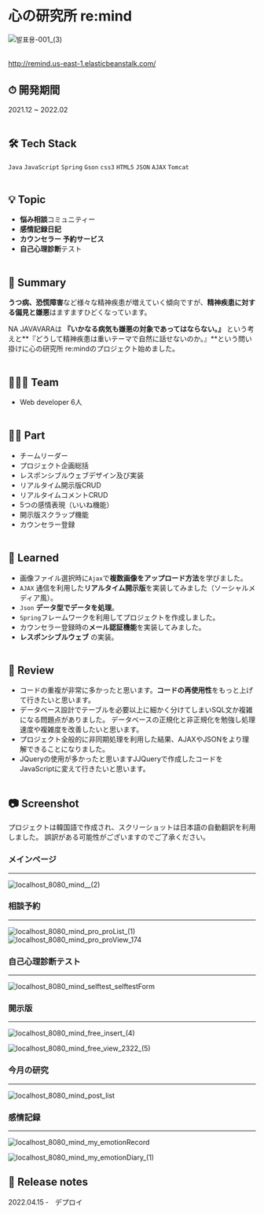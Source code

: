 # 心の研究所 re:mind

![발표용-001_(3)](https://user-images.githubusercontent.com/86164711/161535504-7effbb5c-1ce6-4067-9d12-c23ef8811865.jpg)
<br></br>

http://remind.us-east-1.elasticbeanstalk.com/

## ⏱ 開発期間

2021.12 ~ 2022.02
<br></br>

## 🛠 Tech Stack

`Java` `JavaScript` `Spring` `Gson` `css3` `HTML5` `JSON` `AJAX` `Tomcat`
<br></br>

## 💡 Topic

- **悩み相談**コミュニティー
- **感情記録日記**
- **カウンセラー 予約サービス**
- **自己心理診断**テスト
<br></br>

## 📝 Summary

**うつ病、恐慌障害**など様々な精神疾患が増えていく傾向ですが、**精神疾患に対する偏見と嫌悪**はますますひどくなっています。

NA JAVAVARAは **『いかなる病気も嫌悪の対象であってはならない。』** という考えと**『どうして精神疾患は重いテーマで自然に話せないのか。』**という問い掛けに心の研究所 re:mindのプロジェクト始めました。
<br></br>


## 🧑🏻‍💻 Team

- Web developer 6人
<br></br>

## 🤚🏻 Part

- チームリーダー
- プロジェクト企画総括
- レスポンシブルウェブデザイン及び実装
- リアルタイム開示版CRUD
- リアルタイムコメントCRUD
- 5つの感情表現（いいね機能）
- 開示版スクラップ機能
- カウンセラー登録
<br></br>

## 🤔 Learned

- 画像ファイル選択時に`Ajax`で**複数画像をアップロード方法**を学びました。
- `AJAX` 通信を利用した**リアルタイム開示版**を実装してみました（ソーシャルメディア風）。
- `Json` **データ型でデータを処理**。
- `Spring`フレームワークを利用してプロジェクトを作成しました。
- カウンセラー登録時の**メール認証機能**を実装してみました。
- **レスポンシブルウェブ** の実装。
<br></br>

## 📑 Review

- コードの重複が非常に多かったと思います。**コードの再使用性**をもっと上げて行きたいと思います。
- データベース設計でテーブルを必要以上に細かく分けてしまいSQL文か複雑になる問題点がありました。
  データベースの正規化と非正規化を勉強し処理速度や複雑度を改善したいと思います。
- プロジェクト全般的に非同期処理を利用した結果、AJAXやJSONをより理解できることになりました。
- JQueryの使用が多かったと思いますJJQueryで作成したコードをJavaScriptに変えて行きたいと思います。
<br></br>

## 📷 Screenshot
プロジェクトは韓国語で作成され、スクリーショットは日本語の自動翻訳を利用しました。 
誤訳がある可能性がございますのでご了承ください。

### メインページ
<hr></hr>

![localhost_8080_mind__(2)](https://user-images.githubusercontent.com/86164711/161535801-8f5f3a01-d912-4792-8624-3157c29c85c6.png)

### 相談予約
<hr></hr>

![localhost_8080_mind_pro_proList_(1)](https://user-images.githubusercontent.com/86164711/161535944-e624d19c-048a-4a98-b3da-593d9f7aa10d.png)
![localhost_8080_mind_pro_proView_174](https://user-images.githubusercontent.com/86164711/161542258-20b557c2-fad6-45fb-9d16-a77564a9ca8e.png)

### **自己心理診断**テスト
<hr></hr>

![localhost_8080_mind_selftest_selftestForm](https://user-images.githubusercontent.com/86164711/161536078-6f23e182-b899-4ed5-bc2c-0305606467bb.png)

### 開示版
<hr></hr>

![localhost_8080_mind_free_insert_(4)](https://user-images.githubusercontent.com/86164711/161536341-717558c8-18ae-40e9-a489-b333d4c295a8.png)

![localhost_8080_mind_free_view_2322_(5)](https://user-images.githubusercontent.com/86164711/161536384-8b347bd8-9b6f-4c9c-a7e1-a2200c3a6a07.png)

### 今月の研究
<hr></hr>

![localhost_8080_mind_post_list](https://user-images.githubusercontent.com/86164711/161536547-cae20c55-dad6-4053-89a3-2e000f63b20c.png)

### 感情記録
<hr></hr>

![localhost_8080_mind_my_emotionRecord](https://user-images.githubusercontent.com/86164711/161536597-21c8619b-7fa4-486f-9af9-d31c0f2b8dce.png)

![localhost_8080_mind_my_emotionDiary_(1)](https://user-images.githubusercontent.com/86164711/161536604-f98bd0b6-3ee5-4e0f-bdd3-9af0663dae26.png)


## 📝 Release notes
2022.04.15 ‐　デプロイ
